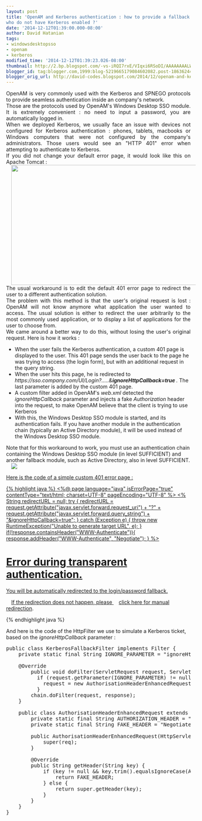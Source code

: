 ```yaml
---
layout: post
title: 'OpenAM and Kerberos authentication : how to provide a fallback for devices
who do not have Kerberos enabled ?'
date: '2014-12-12T01:39:00.000-08:00'
author: David Hatanian
tags:
- windowsdesktopsso
- openam
- kerberos
modified_time: '2014-12-12T01:39:23.026-08:00'
thumbnail: http://2.bp.blogspot.com/-vs-iRQI7rxE/VIqxi6RSoDI/AAAAAAAALW8/Fzu2l9Z4pjI/s72-c/2014-12-12_16-12-14.png
blogger_id: tag:blogger.com,1999:blog-5219665179084602082.post-186362447455906515
blogger_orig_url: http://david-codes.blogspot.com/2014/12/openam-and-kerberos-authentication-how.html
---
```


<div style="text-align: justify;">OpenAM is very commonly used with the Kerberos and SPNEGO protocols to provide
    seamless authentication inside an company's network.
</div>
<div style="text-align: justify;">
</div>
<div style="text-align: justify;">Those are the protocols used by OpenAM's Windows Desktop SSO module. It is extremely
    convenient : no need to input a password, you are automatically logged in.
</div>
<div style="text-align: justify;">
</div>
<div style="text-align: justify;">When we deployed Kerberos, we usually face an issue with devices not configured for
    Kerberos authentication : phones, tablets, macbooks or Windows computers that were not configured by the company's
    administrators. Those users would see an "HTTP 401" error when attempting to authenticate to Kerberos.
</div>
<div style="text-align: justify;">
</div>
<div style="text-align: justify;">If you did not change your default error page, it would look like this on Apache
    Tomcat :
</div>
<div style="text-align: justify;">
</div>
<div class="separator" style="clear: both; text-align: center;"><a
        href="http://2.bp.blogspot.com/-vs-iRQI7rxE/VIqxi6RSoDI/AAAAAAAALW8/Fzu2l9Z4pjI/s1600/2014-12-12_16-12-14.png"
        imageanchor="1" style="margin-left: 1em; margin-right: 1em;"><img border="0"
                                                                          src="http://2.bp.blogspot.com/-vs-iRQI7rxE/VIqxi6RSoDI/AAAAAAAALW8/Fzu2l9Z4pjI/s1600/2014-12-12_16-12-14.png"
                                                                          height="328" width="640"/></a></div>
<div style="text-align: justify;">
</div>
<div style="text-align: justify;">The usual workaround is to edit the default 401 error page to redirect the user to a
    different authentication solution.
</div>
<div style="text-align: justify;">
</div>
<div style="text-align: justify;">The problem with this method is that the user's original request is lost : OpenAM will
    not know anymore what application the user wanted to access. The usual solution is either to redirect the user
    arbitrarily to the most commonly used application, or to display a list of applications for the user to choose from.
</div>
<div style="text-align: justify;">
</div>
<div style="text-align: justify;">We came around a better way to do this, without losing the user's original request.
    Here is how it works :
</div>
<div style="text-align: justify;"></div>
<ul>
    <li>When the user fails the Kerberos authentication, a custom 401 page is displayed to the user. This 401 page sends
        the user back to the page he was trying to access (the login form), but with an additional request in the query
        string.
    </li>
    <li>When the user hits this page, he is redirected to <i>https://sso.company.com/UI/Login?.....&<b>ignoreHttpCallback=true </b>.
    </i>The last parameter is added by the custom 401 page.
    </li>
    <li>A custom filter added in OpenAM's <i>web.xml</i>&nbsp;detected the <i>ignoreHttpCallback</i>&nbsp;parameter and
        injects a fake <i>Authorization</i>&nbsp;header into the request, to make OpenAM believe that the client is
        trying to use Kerberos
    </li>
    <li>With this, the Windows Desktop SSO module is started, and its authentication fails. If you have another module
        in the authentication chain (typically an Active Directory module), it will be used instead of the Windows
        Desktop SSO module.
    </li>
</ul>
<div>Note that for this workaround to work, you must use an authentication chain containing the Windows Desktop SSO
    module (in level SUFFICIENT) and another fallback module, such as Active Directory, also in level SUFFICIENT.
</div>
<div>
</div>
<a
        href="http://2.bp.blogspot.com/-RFjVA4gdCV8/VIq1oasc4qI/AAAAAAAALXI/-IIGFxGhQKs/s1600/2014-12-12_16-29-41.png"
        imageanchor="1" style="margin-left: 1em; margin-right: 1em;"><img border="0"
                                                                          src="http://2.bp.blogspot.com/-RFjVA4gdCV8/VIq1oasc4qI/AAAAAAAALXI/-IIGFxGhQKs/s1600/2014-12-12_16-29-41.png">

Here is the code of a simple custom 401 error page :


{% highlight java %}
<%@ page language="java" isErrorPage="true" contentType="text/html; charset=UTF-8" pageEncoding="UTF-8" %>
<%
    String redirectURL = null;
    try {
        redirectURL = request.getAttribute("javax.servlet.forward.request_uri") + "?" + request.getAttribute("javax.servlet.forward.query_string") +
                "&ignoreHttpCallback=true";
    } catch (Exception e) {
        throw new RuntimeException("Unable to generate target URL", e);
    }
    if(!response.containsHeader("WWW-Authenticate")){
        response.addHeader("WWW-Authenticate", "Negotiate");
    }
%>
<html>
<head>
    <meta http-equiv="refresh" content="1; <%=redirectURL%>"/>
</head>
<body>
<h1>Error during transparent authentication.</h1>
<p>You will be automatically redirected to the login/password fallback.</p>
<p>If the redirection does not happen, please <a href="<%=redirectURL%>">click here for manual redirection</a>.</p>
</body>
</html>
{% endhighlight java %}


And here is the code of the HttpFilter we use to simulate a Kerberos ticket, based on the
<i>ignoreHttpCallback </i>parameter :



<pre class="prettyprint linenums lang-java">
public class KerberosFallbackFilter implements Filter {
	private static final String IGNORE_PARAMETER = &quot;ignoreHttpCallback&quot;;

	@Override
        public void doFilter(ServletRequest request, ServletResponse response, FilterChain chain) throws IOException, ServletException {
          if (request.getParameter(IGNORE_PARAMETER) != null) {
            request = new AuthorisationHeaderEnhancedRequest((HttpServletRequest) request);
          }
		chain.doFilter(request, response);
	}

	public class AuthorisationHeaderEnhancedRequest extends HttpServletRequestWrapper {
		private static final String AUTHORIZATION_HEADER = &quot;Authorization&quot;;
		private static final String FAKE_HEADER = &quot;Negotiate FAKE_HEADER&quot;;

		public AuthorisationHeaderEnhancedRequest(HttpServletRequest req) {
			super(req);
		}

		@Override
		public String getHeader(String key) {
			if (key != null && key.trim().equalsIgnoreCase(AUTHORIZATION_HEADER)) {
				return FAKE_HEADER;
			} else {
				return super.getHeader(key);
			}
		}
	}
}
</pre>
